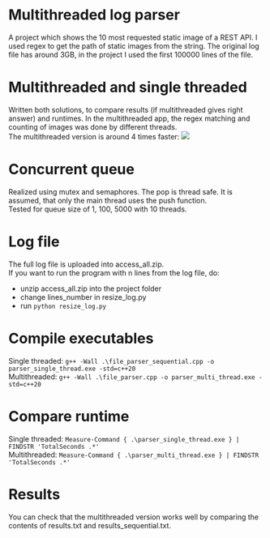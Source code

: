 # Multithreaded log parser
A project which shows the 10 most requested static image of a REST API.  I used regex to get the path of static images from the string. The original log file has around 3GB, in the project I used the first 100000 lines of the file.

# Multithreaded and single threaded
Written both solutions, to compare results (if multithreaded gives right answer) and runtimes. In the multithreaded app, the regex matching and counting of images was done by different threads.  
The multithreaded version is around 4 times faster:
<img src="https://github.com/ViktorGyorgy/multithread-log-parser/blob/main/screenshots/times_to_run.png"> <br>

# Concurrent queue
Realized using mutex and semaphores. The pop is thread safe. It is assumed, that only the main thread uses the push function.  
Tested for queue size of 1, 100, 5000 with 10 threads.

# Log file
The full log file is uploaded into access_all.zip.  
If you want to run the program with n lines from the log file, do:
- unzip access_all.zip into the project folder
- change lines_number in resize_log.py
- run ```python resize_log.py```

# Compile executables
Single threaded: ```g++ -Wall .\file_parser_sequential.cpp -o parser_single_thread.exe -std=c++20```<br>
Multithreaded: ```g++ -Wall .\file_parser.cpp -o parser_multi_thread.exe -std=c++20```

# Compare runtime
Single threaded: ```Measure-Command { .\parser_single_thread.exe } | FINDSTR 'TotalSeconds .*'```<br>
Multithreaded: ```Measure-Command { .\parser_multi_thread.exe } | FINDSTR 'TotalSeconds .*'```

# Results
You can check that the multithreaded version works well by comparing the contents of results.txt and results_sequential.txt. 

